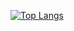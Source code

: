 [![Top Langs](https://github-readme-stats.vercel.app/api/top-langs/?username=dogukansahil&layout=compact&langs_count=8&hide=java,html)](https://github.com/anuraghazra/github-readme-stats)
